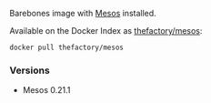 Barebones image with [Mesos](http://mesos.apache.org/) installed.

Available on the Docker Index as [thefactory/mesos](https://index.docker.io/u/thefactory/mesos/):

    docker pull thefactory/mesos

### Versions
* Mesos 0.21.1